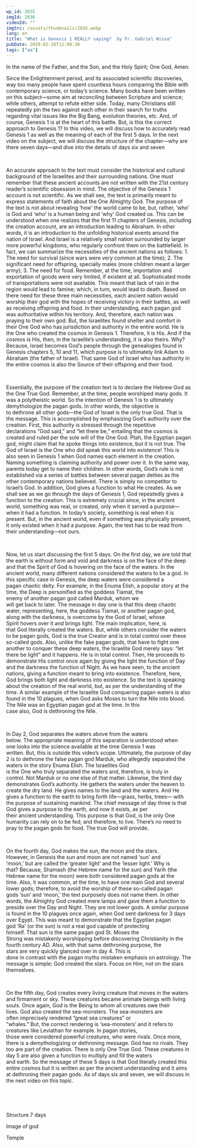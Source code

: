 ```yaml
---
wp_id: 2035
imgId: 2036
videoId: ""
imgSrc: /assets/thumbnails/2036.webp
lang: en
title: "What is Genesis 1 REALLY saying?  by Fr. Gabriel Wissa"
pubDate: 2020-02-26T12:00:30
tags: ["aa"]
---
```


<p>In the name of the Father, and the Son, and the Holy Spirit; One God, Amen.</p>
<p>Since the Enlightenment period, and its associated scientific discoveries, way too many people have spent countless hours comparing the Bible with contemporary science, or today’s science. Many books have been written on this subject—some aim at reconciling between Scripture and science; while others, attempt to refute either side. Today, many Christians still repeatedly pin the two against each other in their search for truths regarding vital issues like the Big Bang, evolution theories, etc. And, of course, Genesis 1 is at the heart of this battle. But, is this the correct approach to Genesis 1? In this video, we will discuss how to accurately read Genesis 1 as well as the meaning of each of the first 5 days. In the next video on the subject, we will discuss the structure of the chapter—why are there seven days—and dive into the details of days six and seven</p>
<p>&nbsp;</p>
<p><span data-contrast="auto">An accurate approach to the text must consider the historical and cultural background of the Israelites and their surrounding nations. One must remember that these ancient accounts are not written with the 21</span><span data-contrast="auto">st</span><span data-contrast="auto"> century reader’s scientific obsession in mind. The objective of the Genesis 1 account is not scientific. As we shall see, the text is primarily meant to express statements of faith about the One Almighty God. The purpose of the text is not about revealing ‘how’ the world came to be, but, rather, ‘who’ is God and ‘who’ is a human being and ‘why’ God created us. This can be understood when one realizes that the first 11 chapters of Genesis, including the creation account, are an introduction leading to Abraham. In other words, it is an introduction to the unfolding historical events around the nation of Israel. And Israel is a relatively small nation surrounded by larger more powerful kingdoms, who regularly confront them on the battlefield. In fact, we can summarize the necessities of the ancient nations as follows: 1. The need for survival (since wars were very common at the time); 2. The significant need for offspring, specially males (more children meant a larger army); 3. The need for food. Remember, at the time, importation and exportation of goods were very limited, if existent at all. Sophisticated mode of transportations </span><span data-contrast="auto">were</span><span data-contrast="auto"> not available. This meant that lack of rain in the region would lead to </span><span data-contrast="auto">famine;</span><span data-contrast="auto"> which, in turn, would lead to death. Based on there need for these three main necessities, each ancient nation would worship their god with the hopes of receiving victory in their battles, as well as receiving offspring and food. In their understanding, each pagan god was authoritative within his territory. And, therefore, each nation was praying to their own god. </span><span data-contrast="auto">But,</span><span data-contrast="auto"> the Israelites found shelter and comfort in their One God who has jurisdiction and authority in the entire world. He is the One who created the cosmos in Genesis 1. Therefore, it is His. And if the cosmos is His, then, in the Israelite’s understanding, it is also theirs. Why? Because, Israel becomes God’s people through the genealogies found in Genesis chapters 5, 10 and 11, which purpose is to ultimately link Adam to Abraham (the father of Israel). That same God of Israel who has authority in the entire cosmos is also the Source of their offspring and their food. </span><span data-ccp-props="{&quot;201341983&quot;:0,&quot;335559739&quot;:200,&quot;335559740&quot;:276}" data-wac-het="1"> </span></p>
<p><span data-ccp-props="{&quot;201341983&quot;:0,&quot;335559739&quot;:200,&quot;335559740&quot;:276}" data-wac-het="1"> </span></p>
<p><span data-contrast="auto">Essentially, the purpose of the creation text is to declare the Hebrew God as the One True God. </span><span data-contrast="auto">Remember, at the time, people worshiped many gods. It was a polytheistic world.</span><span data-contrast="auto"> </span><span data-contrast="auto">So</span><span data-contrast="auto"> the</span><span data-contrast="auto"> intention </span><span data-contrast="auto">of Genesis 1 </span><span data-contrast="auto">is </span><span data-contrast="auto">to </span><span data-contrast="auto">ultimately demythologize the pagan </span><span data-contrast="auto">gods. In other words, </span><span data-contrast="auto">the</span><span data-contrast="auto"> objective is to</span><span data-contrast="auto"> </span><span data-contrast="auto">dethrone </span><span data-contrast="auto">all other</span><span data-contrast="auto"> gods</span><span data-contrast="auto">—the God of Israel is the only true God</span><span data-contrast="auto">.</span><span data-contrast="auto"> That is the message.</span><span data-contrast="auto"> Th</span><span data-contrast="auto">is </span><span data-contrast="auto">is accomplished by emphasizing God’s authority over the creation. First, this authority is stressed through the repetitive declaration</span><span data-contrast="auto">s</span><span data-contrast="auto"> “God said,” </span><span data-contrast="auto">and “let</span><span data-contrast="auto"> there be,” </span><span data-contrast="auto">entailing that the cosmos is created and ruled per the sole will of the One God.</span><span data-contrast="auto"> </span><span data-contrast="auto">Ptah, the </span><span data-contrast="auto">Egyptian pagan god</span><span data-contrast="auto">,</span><span data-contrast="auto"> might </span><span data-contrast="auto">claim</span><span data-contrast="auto"> that </span><span data-contrast="auto">he spoke things into existence, but </span><span data-contrast="auto">it is</span><span data-contrast="auto"> not true.</span><span data-contrast="auto"> The God of Israel </span><span data-contrast="auto">is the One who </span><span data-contrast="auto">did</span><span data-contrast="auto"> speak this world into existence</span><span data-contrast="auto">! </span><span data-contrast="auto">This is also</span><span data-contrast="auto"> seen</span><span data-contrast="auto"> </span><span data-contrast="auto">in Genesis 1</span><span data-contrast="auto"> when God names </span><span data-contrast="auto">each element </span><span data-contrast="auto">in</span><span data-contrast="auto"> the creation. Naming something is claiming authority and power over it. </span><span data-contrast="auto">In the </span><span data-contrast="auto">same way, parents today get to name their children. </span><span data-contrast="auto">In other words, God’s rule is not established via a series of battles between several pagan deities as the other contemporary nations believed. There is simply no competitor</span><span data-contrast="auto"> to Israel’s God</span><span data-contrast="auto">.</span><span data-contrast="auto"> In addition,</span><span data-contrast="auto"> God gives a function to what He creates.</span><span data-contrast="auto"> As we shall see as we go through the days of Genesis </span><span data-contrast="auto">1</span><span data-contrast="auto">, </span><span data-contrast="auto">God </span><span data-contrast="auto">repeatedly gives a function to the creation. This is extremely crucial </span><span data-contrast="auto">since</span><span data-contrast="auto">, in the ancient world, </span><span data-contrast="auto">something was </span><span data-contrast="auto">real, or created, only when it served a purpose</span><span data-contrast="auto">—when it had a function</span><span data-contrast="auto">. </span><span data-contrast="auto">In today’s society</span><span data-contrast="auto">, something is real when </span><span data-contrast="auto">it is present.</span><span data-contrast="auto"> But</span><span data-contrast="auto">, in the ancient world, even if something was physically present, it only exist</span><span data-contrast="auto">ed</span><span data-contrast="auto"> </span><span data-contrast="auto">when it ha</span><span data-contrast="auto">d</span><span data-contrast="auto"> a purpose. Again, the text </span><span data-contrast="auto">has to</span><span data-contrast="auto"> be read from the</span><span data-contrast="auto">ir</span><span data-contrast="auto"> </span><span data-contrast="auto">understanding</span><span data-contrast="auto">—not </span><span data-contrast="auto">ours.</span><span data-contrast="auto"> </span><span data-ccp-props="{&quot;201341983&quot;:0,&quot;335559739&quot;:200,&quot;335559740&quot;:276}" data-wac-het="1"> </span></p>
<p><span data-ccp-props="{&quot;201341983&quot;:0,&quot;335559739&quot;:200,&quot;335559740&quot;:276}" data-wac-het="1"> </span></p>
<p><span data-contrast="auto">Now, let us start </span><span data-contrast="auto">discussing the first 5 days. </span><span data-contrast="auto">On the first day, we are told that the earth is without form</span><span data-contrast="auto"> </span><span data-contrast="auto">and void and darkness </span><span data-contrast="auto">is</span><span data-contrast="auto"> on the face of the deep and that the Spirit of God is hovering on the face of the waters.</span><span data-contrast="auto"> In the ancient world, </span><span data-contrast="auto">many </span><span data-contrast="auto">different nations </span><span data-contrast="auto">considered the waters to be </span><span data-contrast="auto">a god. </span><span data-contrast="auto">In this specific case</span><span data-contrast="auto"> in Genesis</span><span data-contrast="auto">, t</span><span data-contrast="auto">he deep waters</span><span data-contrast="auto"> </span><span data-contrast="auto">were considered</span><span data-contrast="auto"> a pagan</span><span data-contrast="auto"> chaotic</span><span data-contrast="auto"> </span><span data-contrast="auto">deity</span><span data-contrast="auto">. </span><span data-contrast="auto">For example, i</span><span data-contrast="auto">n the </span><span data-contrast="auto">Enuma</span><span data-contrast="auto"> </span><span data-contrast="auto">Elish</span><span data-contrast="auto">, a popular</span><span data-contrast="auto"> </span><span data-contrast="auto">story</span><span data-contrast="auto"> at the time</span><span data-contrast="auto">, the Deep </span><span data-contrast="auto">is personified as the goddess Tiamat, the enemy </span><span data-contrast="auto">of </span><span data-contrast="auto">another </span><span data-contrast="auto">pagan god </span><span data-contrast="auto">called </span><span data-contrast="auto">Marduk</span><span data-contrast="auto">, </span><span data-contrast="auto">whom</span><span data-contrast="auto"> we will </span><span data-contrast="auto">get </span><span data-contrast="auto">back </span><span data-contrast="auto">to </span><span data-contrast="auto">later. </span><span data-contrast="auto">The message in day one is that </span><span data-contrast="auto">t</span><span data-contrast="auto">his deep </span><span data-contrast="auto">chaotic water</span><span data-contrast="auto">,</span><span data-contrast="auto"> </span><span data-contrast="auto">representing, here, the goddess Tiamat, or another pagan god, along </span><span data-contrast="auto">with </span><span data-contrast="auto">the </span><span data-contrast="auto">darkness</span><span data-contrast="auto">,</span><span data-contrast="auto"> </span><span data-contrast="auto">is overcome by the God of Israel, who</span><span data-contrast="auto">se Spirit</span><span data-contrast="auto"> </span><span data-contrast="auto">hovers over it</span><span data-contrast="auto"> and brings </span><span data-contrast="auto">light. </span><span data-contrast="auto">The main </span><span data-contrast="auto">implication</span><span data-contrast="auto">, here, is that </span><span data-contrast="auto">God</span><span data-contrast="auto"> literally created the waters. But, while others consider the waters to be pagan gods, God</span><span data-contrast="auto"> </span><span data-contrast="auto">is </span><span data-contrast="auto">the true Creator and is in </span><span data-contrast="auto">total control over </span><span data-contrast="auto">these so-called gods</span><span data-contrast="auto">. </span><span data-contrast="auto">Also, u</span><span data-contrast="auto">nlike the </span><span data-contrast="auto">fake </span><span data-contrast="auto">pagan gods, that </span><span data-contrast="auto">have to</span><span data-contrast="auto"> fight one another to conquer these deep waters, the Israelite </span><span data-contrast="auto">God </span><span data-contrast="auto">merely says</span><span data-contrast="auto">:</span><span data-contrast="auto"> </span><span data-contrast="auto">“let there be light”</span><span data-contrast="auto"> </span><span data-contrast="auto">and it </span><span data-contrast="auto">happens</span><span data-contrast="auto">. He is in total control.</span><span data-contrast="auto"> Then, He proceeds to demonstrate His control once again by </span><span data-contrast="auto">giving the light the function of Day and the darkness the function of Night. </span><span data-contrast="auto">As we have seen, </span><span data-contrast="auto">to the ancient nations, </span><span data-contrast="auto">giving a function</span><span data-contrast="auto"> </span><span data-contrast="auto">meant t</span><span data-contrast="auto">o bring into existence. </span><span data-contrast="auto">Therefore, h</span><span data-contrast="auto">e</span><span data-contrast="auto">re, God</span><span data-contrast="auto"> brings both </span><span data-contrast="auto">light and darkness </span><span data-contrast="auto">into existence.</span><span data-contrast="auto"> </span><span data-contrast="auto">So</span><span data-contrast="auto"> the text is speaking about the creation of the </span><span data-contrast="auto">real </span><span data-contrast="auto">world</span><span data-contrast="auto">, but, as per the understanding of the time.</span><span data-contrast="auto"> </span><span data-contrast="auto">A similar </span><span data-contrast="auto">example </span><span data-contrast="auto">of </span><span data-contrast="auto">the Israelite </span><span data-contrast="auto">God conquering </span><span data-contrast="auto">pagan waters is also found in the </span><span data-contrast="auto">10 plagues, when God asks Moses to </span><span data-contrast="auto">turn the Nile</span><span data-contrast="auto"> into blood. The Nile was an </span><span data-contrast="auto">Egyptian pagan god at the time</span><span data-contrast="auto">.</span><span data-contrast="auto"> </span><span data-contrast="auto">In this case</span><span data-contrast="auto"> also, </span><span data-contrast="auto">God </span><span data-contrast="auto">is </span><span data-contrast="auto">dethroning the Nile. </span><span data-ccp-props="{&quot;201341983&quot;:0,&quot;335559739&quot;:200,&quot;335559740&quot;:276}" data-wac-het="1"> </span></p>
<p><span data-ccp-props="{&quot;201341983&quot;:0,&quot;335559739&quot;:200,&quot;335559740&quot;:276}" data-wac-het="1"> </span></p>
<p><span data-contrast="auto">In Day 2, God separates the water</span><span data-contrast="auto">s above from the waters below. </span><span data-contrast="auto">The </span><span data-contrast="auto">appropriate</span><span data-contrast="auto"> meaning of this </span><span data-contrast="auto">separation </span><span data-contrast="auto">is understood when one </span><span data-contrast="auto">looks into</span><span data-contrast="auto"> the science </span><span data-contrast="auto">available</span><span data-contrast="auto"> at the time</span><span data-contrast="auto"> </span><span data-contrast="auto">Genesis 1 </span><span data-contrast="auto">was written. </span><span data-contrast="auto">But,</span><span data-contrast="auto"> this is outside </span><span data-contrast="auto">t</span><span data-contrast="auto">his video</span><span data-contrast="auto">’s scope</span><span data-contrast="auto">.</span><span data-contrast="auto"> </span><span data-contrast="auto">U</span><span data-contrast="auto">ltimately, the </span><span data-contrast="auto">purpose of day 2 </span><span data-contrast="auto">is to dethrone the </span><span data-contrast="auto">false</span><span data-contrast="auto"> </span><span data-contrast="auto">pagan god </span><span data-contrast="auto">Marduk</span><span data-contrast="auto">,</span><span data-contrast="auto"> who allegedly separated the waters</span><span data-contrast="auto"> in the </span><span data-contrast="auto">story </span><span data-contrast="auto">Enuma </span><span data-contrast="auto">Elish</span><span data-contrast="auto">. </span><span data-contrast="auto">The Israelites God is </span><span data-contrast="auto">the </span><span data-contrast="auto">One </span><span data-contrast="auto">who </span><span data-contrast="auto">truly </span><span data-contrast="auto">separated the waters and, therefore, is truly </span><span data-contrast="auto">in control</span><span data-contrast="auto">. </span><span data-contrast="auto">Not </span><span data-contrast="auto">Marduk</span><span data-contrast="auto"> or </span><span data-contrast="auto">no</span><span data-contrast="auto"> one else</span><span data-contrast="auto"> of that matter</span><span data-contrast="auto">.</span><span data-contrast="auto"> </span><span data-contrast="auto">Likewise, the third day demonstrates God’s authority. He gathers the waters under the heaven to create the dry land. He gives names to the land and the waters. And He gives </span><span data-contrast="auto">a function</span><span data-contrast="auto"> to the earth to bring forth life</span><span data-contrast="auto">—</span><span data-contrast="auto">grass, herbs, trees</span><span data-contrast="auto">—</span><span data-contrast="auto"> </span><span data-contrast="auto">with the purpose of </span><span data-contrast="auto">sustain</span><span data-contrast="auto">ing</span><span data-contrast="auto"> mankind. The chief message of day three is that God </span><span data-contrast="auto">g</span><span data-contrast="auto">ives</span><span data-contrast="auto"> a purpose to the earth, and now</span><span data-contrast="auto"> it exists</span><span data-contrast="auto">,</span><span data-contrast="auto"> as per their </span><span data-contrast="auto">ancient </span><span data-contrast="auto">understanding</span><span data-contrast="auto">.</span><span data-contrast="auto"> </span><span data-contrast="auto">This purpose is that </span><span data-contrast="auto">God, </span><span data-contrast="auto">is the </span><span data-contrast="auto">only </span><span data-contrast="auto">One humanity can rely on to be fed; and therefore, to live.</span><span data-contrast="auto"> </span><span data-contrast="auto">There’s no need to pray to the pagan gods for food. </span><span data-contrast="auto">The true God will provide. </span><span data-ccp-props="{&quot;201341983&quot;:0,&quot;335559739&quot;:200,&quot;335559740&quot;:276}" data-wac-het="1"> </span></p>
<p><span data-ccp-props="{&quot;201341983&quot;:0,&quot;335559739&quot;:200,&quot;335559740&quot;:276}" data-wac-het="1"> </span></p>
<p><span data-contrast="auto">On the fourth day, God makes the sun, the moon and the stars. However, </span><span data-contrast="auto">in</span><span data-contrast="auto"> Genesis </span><span data-contrast="auto">the sun and moon are not named</span><span data-contrast="auto"> ‘sun’ and ‘moon</span><span data-contrast="auto">,</span><span data-contrast="auto">’</span><span data-contrast="auto"> but </span><span data-contrast="auto">are called the </span><span data-contrast="auto">‘</span><span data-contrast="auto">greater light</span><span data-contrast="auto">’</span><span data-contrast="auto"> and the </span><span data-contrast="auto">‘</span><span data-contrast="auto">lesser light.</span><span data-contrast="auto">’</span><span data-contrast="auto"> </span><span data-contrast="auto">Why is that? </span><span data-contrast="auto">Because, Shamash (</span><span data-contrast="auto">the Hebrew name for </span><span data-contrast="auto">the </span><span data-contrast="auto">sun) and </span><span data-contrast="auto">Yarih</span><span data-contrast="auto"> (</span><span data-contrast="auto">the Hebrew name for </span><span data-contrast="auto">the </span><span data-contrast="auto">moon) were</span><span data-contrast="auto"> both</span><span data-contrast="auto"> </span><span data-contrast="auto">considered </span><span data-contrast="auto">pagan gods</span><span data-contrast="auto"> at the time</span><span data-contrast="auto">. </span><span data-contrast="auto">Also</span><span data-contrast="auto">, </span><span data-contrast="auto">it </span><span data-contrast="auto">was common</span><span data-contrast="auto">,</span><span data-contrast="auto"> </span><span data-contrast="auto">at the time</span><span data-contrast="auto">,</span><span data-contrast="auto"> to have one main God and several lower gods; t</span><span data-contrast="auto">herefore, </span><span data-contrast="auto">to avoid </span><span data-contrast="auto">the </span><span data-contrast="auto">worship of th</span><span data-contrast="auto">ese so-called pagan gods</span><span data-contrast="auto"> ‘sun’ and ‘moon</span><span data-contrast="auto">,</span><span data-contrast="auto">’</span><span data-contrast="auto"> the text </span><span data-contrast="auto">purposely </span><span data-contrast="auto">does not name them</span><span data-contrast="auto">. In other words, the Almighty God created mere lamps and gave them </span><span data-contrast="auto">a function</span><span data-contrast="auto"> to preside over the Day and Night</span><span data-contrast="auto">. They are not </span><span data-contrast="auto">lower </span><span data-contrast="auto">gods. </span><span data-contrast="auto">A similar purpose is found in the </span><span data-contrast="auto">10 plagues once again, when God sent darkness for 3 days over Egypt</span><span data-contrast="auto">. This was meant to demonstrate </span><span data-contrast="auto">that</span><span data-contrast="auto"> the Egyptian pagan god </span><span data-contrast="auto">‘</span><span data-contrast="auto">Ra</span><span data-contrast="auto">’</span><span data-contrast="auto"> </span><span data-contrast="auto">(or the sun) is not a </span><span data-contrast="auto">real </span><span data-contrast="auto">god</span><span data-contrast="auto"> capable of protecting himself</span><span data-contrast="auto">. </span><span data-contrast="auto">That </span><span data-contrast="auto">sun </span><span data-contrast="auto">is the same </span><span data-contrast="auto">pagan </span><span data-contrast="auto">god St. Moses the Strong </span><span data-contrast="auto">was </span><span data-contrast="auto">mistakenly</span><span data-contrast="auto"> worshipping</span><span data-contrast="auto"> before discovering Christianity</span><span data-contrast="auto"> </span><span data-contrast="auto">in the fourth century</span><span data-contrast="auto"> AD</span><span data-contrast="auto">. </span><span data-contrast="auto">Also, with th</span><span data-contrast="auto">at</span><span data-contrast="auto"> same </span><span data-contrast="auto">dethroning</span><span data-contrast="auto"> purpose, </span><span data-contrast="auto">the stars </span><span data-contrast="auto">are </span><span data-contrast="auto">very </span><span data-contrast="auto">quickly glanced over in </span><span data-contrast="auto">day 4</span><span data-contrast="auto">. This is done </span><span data-contrast="auto">in</span><span data-contrast="auto"> contrast</span><span data-contrast="auto"> </span><span data-contrast="auto">with </span><span data-contrast="auto">the </span><span data-contrast="auto">pagan </span><span data-contrast="auto">myths</span><span data-contrast="auto"> </span><span data-contrast="auto">mistaken</span><span data-contrast="auto"> </span><span data-contrast="auto">emphasis</span><span data-contrast="auto"> </span><span data-contrast="auto">on </span><span data-contrast="auto">astrology.</span><span data-contrast="auto"> The message</span><span data-contrast="auto"> is simple: God created the stars.</span><span data-contrast="auto"> </span><span data-contrast="auto">Focus on Him, not on the stars themselves.</span><span data-ccp-props="{&quot;201341983&quot;:0,&quot;335559739&quot;:200,&quot;335559740&quot;:276}" data-wac-het="1"> </span></p>
<p><span data-ccp-props="{&quot;201341983&quot;:0,&quot;335559739&quot;:200,&quot;335559740&quot;:276}" data-wac-het="1"> </span></p>
<p><span data-contrast="auto">On the fifth day, God creates every living creature that moves in the waters and firmament</span><span data-contrast="auto"> or sky</span><span data-contrast="auto">. These creatures became animate beings with living souls. Once again, </span><span data-contrast="auto">God</span><span data-contrast="auto"> is the Being to whom all creatures owe their lives. </span><span data-contrast="auto">God also</span><span data-contrast="auto"> created the sea-monsters</span><span data-contrast="auto">.</span><span data-contrast="auto"> </span><span data-contrast="auto">T</span><span data-contrast="auto">h</span><span data-contrast="auto">e sea-monsters are often </span><span data-contrast="auto">imprecisely rendered</span><span data-contrast="auto"> “great sea creatures” </span><span data-contrast="auto">or “whales</span><span data-contrast="auto">.</span><span data-contrast="auto">”</span><span data-contrast="auto"> </span><span data-contrast="auto">But,</span><span data-contrast="auto"> </span><span data-contrast="auto">the </span><span data-contrast="auto">correct </span><span data-contrast="auto">rendering is </span><span data-contrast="auto">‘</span><span data-contrast="auto">sea-monsters</span><span data-contrast="auto">’</span><span data-contrast="auto"> and it refers to creatures like </span><span data-contrast="auto">Leviathan </span><span data-contrast="auto">for example</span><span data-contrast="auto">. In pagan </span><span data-contrast="auto">stories</span><span data-contrast="auto">, those </span><span data-contrast="auto">were</span><span data-contrast="auto"> considered powerful creatures, who </span><span data-contrast="auto">were</span><span data-contrast="auto"> rivals. </span><span data-contrast="auto">Once </span><span data-contrast="auto">more, the</span><span data-contrast="auto">re is a</span><span data-contrast="auto"> demythologizing </span><span data-contrast="auto">or dethroning </span><span data-contrast="auto">message. God has no rivals. </span><span data-contrast="auto">They too </span><span data-contrast="auto">are </span><span data-contrast="auto">part of the creation</span><span data-contrast="auto">.</span><span data-contrast="auto"> There is </span><span data-contrast="auto">only</span><span data-contrast="auto"> One True God.</span><span data-contrast="auto"> </span><span data-contrast="auto">The</span><span data-contrast="auto">se creatures in day 5 </span><span data-contrast="auto">are </span><span data-contrast="auto">also </span><span data-contrast="auto">given a function </span><span data-contrast="auto">to multiply and fill the </span><span data-contrast="auto">waters and </span><span data-contrast="auto">earth. </span><span data-contrast="auto">So</span><span data-contrast="auto"> the message of these 5 days is that God literally created this entire cosmos but it is written as per the ancient understanding and it aims at dethroning their pagan gods. </span><span data-contrast="auto">As of </span><span data-contrast="auto">days</span><span data-contrast="auto"> six and seven, we </span><span data-contrast="auto">will discuss i</span><span data-contrast="none">n the next video on </span><span data-contrast="none">this topic</span><span data-contrast="none">.</span><span data-ccp-props="{&quot;201341983&quot;:0,&quot;335559739&quot;:0,&quot;335559740&quot;:240}" data-wac-het="1"> </span></p>
<p><span data-ccp-props="{&quot;201341983&quot;:0,&quot;335559739&quot;:200,&quot;335559740&quot;:276}" data-wac-het="1"> </span></p>
<p><span data-ccp-props="{&quot;201341983&quot;:0,&quot;335559739&quot;:200,&quot;335559740&quot;:276}" data-wac-het="1"> </span></p>
<p><span data-contrast="auto">Structure 7 days</span><span data-ccp-props="{&quot;201341983&quot;:0,&quot;335559739&quot;:200,&quot;335559740&quot;:276}" data-wac-het="1"> </span></p>
<p><span data-contrast="auto">Image of god</span><span data-ccp-props="{&quot;201341983&quot;:0,&quot;335559739&quot;:200,&quot;335559740&quot;:276}" data-wac-het="1"> </span></p>
<p><span data-contrast="auto">Temple</span><span data-ccp-props="{&quot;201341983&quot;:0,&quot;335559739&quot;:200,&quot;335559740&quot;:276}" data-wac-het="1"> </span></p>
<p><span data-ccp-props="{&quot;201341983&quot;:0,&quot;335559739&quot;:200,&quot;335559740&quot;:276}" data-wac-het="1"> </span></p>
<p><span data-ccp-props="{&quot;201341983&quot;:0,&quot;335559739&quot;:200,&quot;335559740&quot;:276}" data-wac-het="1"> </span></p>
